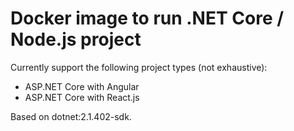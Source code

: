 # Docker image to run .NET Core / Node.js project

Currently support the following project types (not exhaustive):

- ASP.NET Core with Angular
- ASP.NET Core with React.js

Based on dotnet:2.1.402-sdk.
